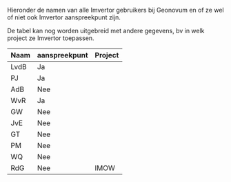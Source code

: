 Hieronder de namen van alle Imvertor gebruikers bij Geonovum en of ze wel of niet ook Imvertor aanspreekpunt zijn. 

De tabel kan nog worden uitgebreid met andere gegevens, bv in welk project ze Imvertor toepassen.

| Naam | aanspreekpunt | Project |
|------|---------------| --------|
|LvdB | Ja| |
|PJ | Ja| |
|AdB | Nee| |
|WvR | Ja| |
|GW | Nee| |
|JvE | Nee| |
|GT | Nee| |
|PM | Nee| |
|WQ | Nee| |
|RdG| Nee| IMOW |
